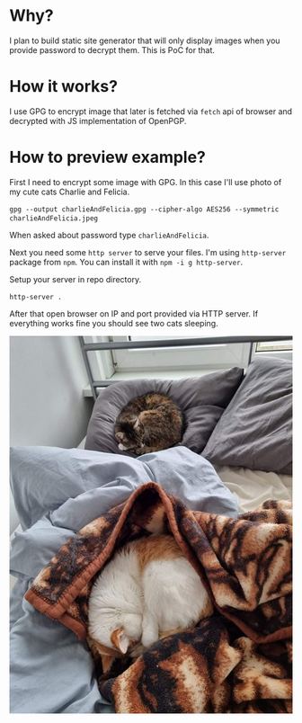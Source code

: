 # Why?

I plan to build static site generator that will only display images when you provide password to decrypt them.
This is PoC for that.

# How it works?

I use GPG to encrypt image that later is fetched via `fetch` api of browser and decrypted with
JS implementation of OpenPGP.

# How to preview example?

First I need to encrypt some image with GPG. In this case I'll use photo of my cute cats Charlie and Felicia.

```
gpg --output charlieAndFelicia.gpg --cipher-algo AES256 --symmetric charlieAndFelicia.jpeg
```

When asked about password type `charlieAndFelicia`.

Next you need some `http server` to serve your files. I'm using `http-server` package from `npm`.
You can install it with `npm -i g http-server`.

Setup your server in repo directory.
```
http-server .
```

After that open browser on IP and port provided via HTTP server. If everything works fine you should see
two cats sleeping.

![charlieAndFelicia](charlieAndFelicia.jpeg)


